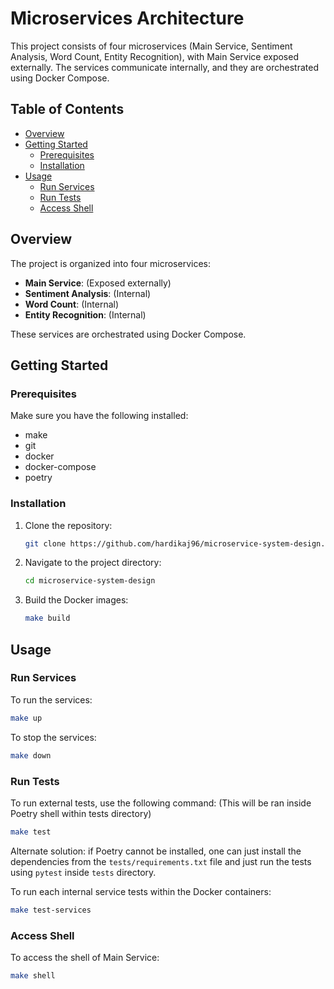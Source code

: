 # Microservices Architecture

This project consists of four microservices (Main Service, Sentiment Analysis, Word Count, Entity Recognition), with Main Service exposed externally. The services communicate internally, and they are orchestrated using Docker Compose.

## Table of Contents
- [Overview](#overview)
- [Getting Started](#getting-started)
  - [Prerequisites](#prerequisites)
  - [Installation](#installation)
- [Usage](#usage)
  - [Run Services](#run-services)
  - [Run Tests](#run-tests)
  - [Access Shell](#access-shell)

## Overview

The project is organized into four microservices:

- **Main Service**: (Exposed externally)
- **Sentiment Analysis**: (Internal)
- **Word Count**: (Internal)
- **Entity Recognition**: (Internal)

These services are orchestrated using Docker Compose.

## Getting Started

### Prerequisites

Make sure you have the following installed:

- make
- git
- docker
- docker-compose
- poetry

### Installation

1. Clone the repository:

    ```bash
    git clone https://github.com/hardikaj96/microservice-system-design.git
    ```

2. Navigate to the project directory:

    ```bash
    cd microservice-system-design
    ```

3. Build the Docker images:

    ```bash
    make build
    ```

## Usage

### Run Services

To run the services:

```bash
make up

```
To stop the services:

```bash
make down
```

### Run Tests

To run external tests, use the following command: (This will be ran inside Poetry shell within tests directory)

```bash
make test
```
Alternate solution: if Poetry cannot be installed, one can just install the dependencies from the `tests/requirements.txt` file and just run the tests using `pytest` inside `tests` directory. 

To run each internal service tests within the Docker containers:

```bash
make test-services
```

### Access Shell

To access the shell of Main Service:

```bash
make shell
```